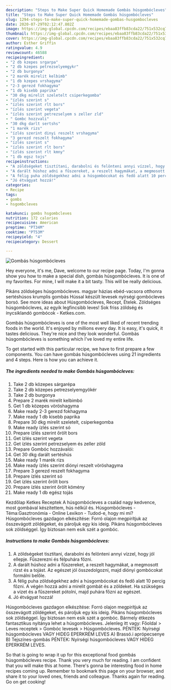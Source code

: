 ```yaml
---
description: "Steps to Make Super Quick Homemade Gombás húsgombócleves"
title: "Steps to Make Super Quick Homemade Gombás húsgombócleves"
slug: 1294-steps-to-make-super-quick-homemade-gombas-husgombocleves
date: 2020-07-29T02:12:47.802Z
image: https://img-global.cpcdn.com/recipes/ebaa83ffb83cda22/751x532cq70/gombas-husgombocleves-recept-foto.jpg
thumbnail: https://img-global.cpcdn.com/recipes/ebaa83ffb83cda22/751x532cq70/gombas-husgombocleves-recept-foto.jpg
cover: https://img-global.cpcdn.com/recipes/ebaa83ffb83cda22/751x532cq70/gombas-husgombocleves-recept-foto.jpg
author: Esther Griffin
ratingvalue: 4.9
reviewcount: 46588
recipeingredient:
- "2 db kzepes srgarpa"
- "2 db kzepes petrezselyemgykr"
- "2 db burgonya"
- "2 marék mirelit kelbimb"
- "1 db kzepes vrshagyma"
- "2-3 gerezd fokhagyma"
- "1 db kisebb paprika"
- "30 dkg mirelit szeletelt csiperkegomba"
- "ízlés szerint s"
- "ízlés szerint rlt bors"
- "ízlés szerint vegeta"
- "ízlés szerint petrezselyem s zeller zld"
- " Gombc hozzvali"
- "30 dkg darlt sertshs"
- "1 marék rizs"
- "ízlés szerint dinyi reszelt vrshagyma"
- "3 gerezd reszelt fokhagyma"
- "ízlés szerint s"
- "ízlés szerint rlt bors"
- "ízlés szerint rlt kmny"
- "1 db egsz tojs"
recipeinstructions:
- "A zöldségeket tisztítani, darabolni és felönteni annyi vízzel, hogy jól ellepje. Fűszerezni és félpuhára főzni."
- "A darált húshoz adni a fűszereket, a reszelt hagymákat, a megmosott rizst és a tojást. Az egészet jól összedolgozni, majd diónyi gombócokat formálni belőle."
- "A félig puha zöldségekhez adni a húsgombócokat és fedő alatt 10 percig főzni. A végén hozzá adni a mirelit gombát és a zöldeket. Ha szükséges a vizet és a fűszereket pótolni, majd puhára főzni az egészet."
- "Jó étvágyat hozzá!"
categories:
- Recipe
tags:
- gombs
- hsgombcleves

katakunci: gombs hsgombcleves 
nutrition: 172 calories
recipecuisine: American
preptime: "PT34M"
cooktime: "PT53M"
recipeyield: "4"
recipecategory: Dessert

---
```



![Gombás húsgombócleves](https://img-global.cpcdn.com/recipes/ebaa83ffb83cda22/751x532cq70/gombas-husgombocleves-recept-foto.jpg)

Hey everyone, it's me, Dave, welcome to our recipe page. Today, I'm gonna show you how to make a special dish, gombás húsgombócleves. It is one of my favorites. For mine, I will make it a bit tasty. This will be really delicious.

Pikáns zöldséges húsgombócleves. magyar házias ebéd-vacsora otthonra sertéshúsos krumplis gombás Hússal készült levesek nyírségi gombócleves borsó. See more ideas about Húsgombócleves, Recept, Ételek. Zöldséges húsgombócleves, az egyik legfincsibb leves! Sok friss zöldség és ínycsiklandó gombócok - Ketkes.com.

Gombás húsgombócleves is one of the most well liked of recent trending foods in the world. It's enjoyed by millions every day. It is easy, it's quick, it tastes delicious. They're nice and they look wonderful. Gombás húsgombócleves is something which I've loved my entire life.


To get started with this particular recipe, we have to first prepare a few components. You can have gombás húsgombócleves using 21 ingredients and 4 steps. Here is how you can achieve it.

<!--inarticleads1-->

##### The ingredients needed to make Gombás húsgombócleves:

1. Take 2 db közepes sárgarépa
1. Take 2 db közepes petrezselyemgyökér
1. Take 2 db burgonya
1. Prepare 2 marék mirelit kelbimbó
1. Get 1 db közepes vöröshagyma
1. Make ready 2-3 gerezd fokhagyma
1. Make ready 1 db kisebb paprika
1. Prepare 30 dkg mirelit szeletelt, csiperkegomba
1. Make ready ízlés szerint só
1. Prepare ízlés szerint őrölt bors
1. Get ízlés szerint vegeta
1. Get ízlés szerint petrezselyem és zeller zöld
1. Prepare  Gombóc hozzávalói:
1. Get 30 dkg darált sertéshús
1. Make ready 1 marék rizs
1. Make ready ízlés szerint diónyi reszelt vöröshagyma
1. Prepare 3 gerezd reszelt fokhagyma
1. Prepare ízlés szerint só
1. Get ízlés szerint őrölt bors
1. Prepare ízlés szerint őrölt kömény
1. Make ready 1 db egész tojás


Kezdőlap Ketkes Receptek A húsgombócleves a család nagy kedvence, most gombával készítettem, hús nélkül és. Húsgombócleves - Téma:Gasztronómia - Online Lexikon - Tudod-e, hogy mi mi? Húsgombócleves gazdagon elkészítése: Forró olajon megpirítjuk az összevágott zöldégeket, és pároljuk egy kis ideig. Pikáns húsgombócleves sok zöldséggel. Így biztosan nem esik szét a gombóc. 

<!--inarticleads2-->

##### Instructions to make Gombás húsgombócleves:

1. A zöldségeket tisztítani, darabolni és felönteni annyi vízzel, hogy jól ellepje. Fűszerezni és félpuhára főzni.
1. A darált húshoz adni a fűszereket, a reszelt hagymákat, a megmosott rizst és a tojást. Az egészet jól összedolgozni, majd diónyi gombócokat formálni belőle.
1. A félig puha zöldségekhez adni a húsgombócokat és fedő alatt 10 percig főzni. A végén hozzá adni a mirelit gombát és a zöldeket. Ha szükséges a vizet és a fűszereket pótolni, majd puhára főzni az egészet.
1. Jó étvágyat hozzá!


Húsgombócleves gazdagon elkészítése: Forró olajon megpirítjuk az összevágott zöldégeket, és pároljuk egy kis ideig. Pikáns húsgombócleves sok zöldséggel. Így biztosan nem esik szét a gombóc. Bármely étkezés fantasztikus nyitánya lehet a húsgombócleves. Jelenleg itt vagy: Főoldal &gt; Leves receptek &gt; Gombóc levesek &gt; Húsgombócleves. PÉNTEK: Nyírségi húsgombócleves VAGY HIDEG EPERKRÉM LEVES A) Brassó.i aprópecsenye B) Tejszínes-gombás PÉNTEK: Nyírségi húsgombócleves VAGY HIDEG EPERKRÉM LEVES. 

So that is going to wrap it up for this exceptional food gombás húsgombócleves recipe. Thank you very much for reading. I am confident that you will make this at home. There's gonna be interesting food in home recipes coming up. Remember to bookmark this page on your browser, and share it to your loved ones, friends and colleague. Thanks again for reading. Go on get cooking!
